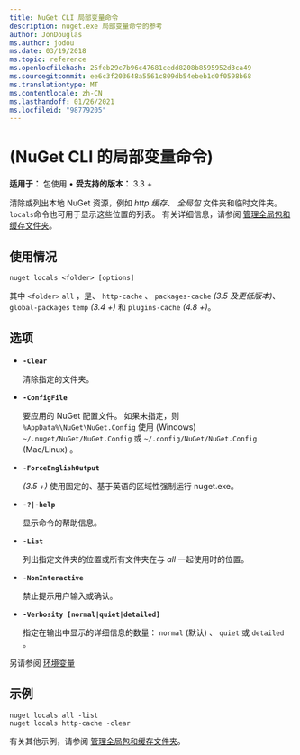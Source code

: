 ```yaml
---
title: NuGet CLI 局部变量命令
description: nuget.exe 局部变量命令的参考
author: JonDouglas
ms.author: jodou
ms.date: 03/19/2018
ms.topic: reference
ms.openlocfilehash: 25feb29c7b96c47681cedd8208b8595952d3ca49
ms.sourcegitcommit: ee6c3f203648a5561c809db54ebeb1d0f0598b68
ms.translationtype: MT
ms.contentlocale: zh-CN
ms.lasthandoff: 01/26/2021
ms.locfileid: "98779205"
---
```

# <a name="locals-command-nuget-cli"></a> (NuGet CLI 的局部变量命令) 

**适用于：** 包使用 &bullet; **受支持的版本：** 3.3 +

清除或列出本地 NuGet 资源，例如 *http 缓存*、 *全局包* 文件夹和临时文件夹。 `locals`命令也可用于显示这些位置的列表。 有关详细信息，请参阅 [管理全局包和缓存文件夹](../../consume-packages/managing-the-global-packages-and-cache-folders.md)。

## <a name="usage"></a>使用情况

```cli
nuget locals <folder> [options]
```

其中 `<folder>` `all` ，是、 `http-cache` 、 `packages-cache` *(3.5 及更低版本)*、 `global-packages` `temp` *(3.4 +)* 和 `plugins-cache` *(4.8 +)*。

## <a name="options"></a>选项

- **`-Clear`**

  清除指定的文件夹。

- **`-ConfigFile`**

  要应用的 NuGet 配置文件。 如果未指定，则 `%AppData%\NuGet\NuGet.Config` 使用 (Windows) `~/.nuget/NuGet/NuGet.Config` 或 `~/.config/NuGet/NuGet.Config` (Mac/Linux) 。

- **`-ForceEnglishOutput`**

  *(3.5 +)* 使用固定的、基于英语的区域性强制运行 nuget.exe。

- **`-?|-help`**

  显示命令的帮助信息。

- **`-List`**

  列出指定文件夹的位置或所有文件夹在与 *all* 一起使用时的位置。

- **`-NonInteractive`**

  禁止提示用户输入或确认。

- **`-Verbosity [normal|quiet|detailed]`**

  指定在输出中显示的详细信息的数量： `normal` (默认) 、 `quiet` 或 `detailed` 。

另请参阅 [环境变量](cli-ref-environment-variables.md)

## <a name="examples"></a>示例

```cli
nuget locals all -list
nuget locals http-cache -clear
```

有关其他示例，请参阅 [管理全局包和缓存文件夹](../../consume-packages/managing-the-global-packages-and-cache-folders.md)。
